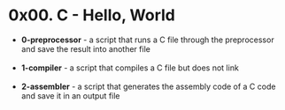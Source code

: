 <h1>0x00. C - Hello, World</h1>
<ul><p>
<li><strong>0-preprocessor</strong> - a script that runs a C file through the preprocessor and save the result into another file</li><br>
<li><strong>1-compiler</strong> - a script that compiles a C file but does not link</li><br>
<li><strong>2-assembler</strong> - a script that generates the assembly code of a C code and save it in an output file</li><br>
</ul>
</p>
